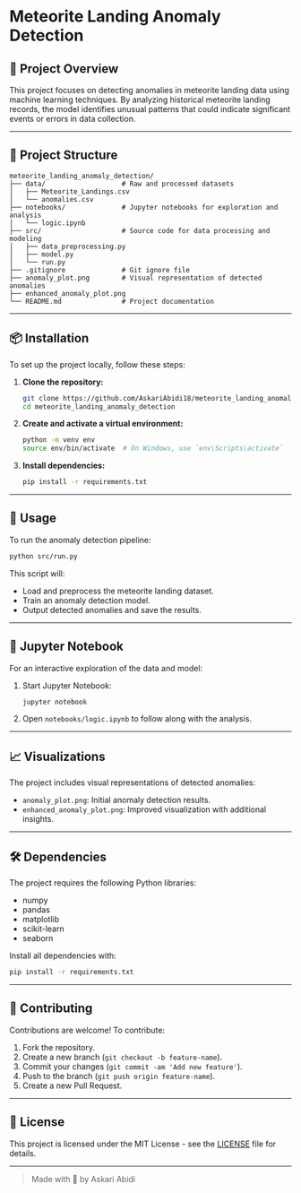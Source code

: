 
# Meteorite Landing Anomaly Detection

## 🌌 Project Overview

This project focuses on detecting anomalies in meteorite landing data using machine learning techniques. By analyzing historical meteorite landing records, the model identifies unusual patterns that could indicate significant events or errors in data collection.

---

## 📂 Project Structure

```plaintext
meteorite_landing_anomaly_detection/
├── data/                   # Raw and processed datasets
│   ├── Meteorite_Landings.csv
│   └── anomalies.csv
├── notebooks/              # Jupyter notebooks for exploration and analysis
│   └── logic.ipynb
├── src/                    # Source code for data processing and modeling
│   ├── data_preprocessing.py
│   ├── model.py
│   └── run.py
├── .gitignore              # Git ignore file
├── anomaly_plot.png        # Visual representation of detected anomalies
├── enhanced_anomaly_plot.png
└── README.md               # Project documentation
```

---

## 📦 Installation

To set up the project locally, follow these steps:

1. **Clone the repository:**

   ```bash
   git clone https://github.com/AskariAbidi18/meteorite_landing_anomaly_detection.git
   cd meteorite_landing_anomaly_detection
   ```

2. **Create and activate a virtual environment:**

   ```bash
   python -m venv env
   source env/bin/activate  # On Windows, use `env\Scripts\activate`
   ```

3. **Install dependencies:**

   ```bash
   pip install -r requirements.txt
   ```

---

## 🚀 Usage

To run the anomaly detection pipeline:

```bash
python src/run.py
```

This script will:

- Load and preprocess the meteorite landing dataset.
- Train an anomaly detection model.
- Output detected anomalies and save the results.

---

## 🧪 Jupyter Notebook

For an interactive exploration of the data and model:

1. Start Jupyter Notebook:

   ```bash
   jupyter notebook
   ```

2. Open `notebooks/logic.ipynb` to follow along with the analysis.

---

## 📈 Visualizations

The project includes visual representations of detected anomalies:

- `anomaly_plot.png`: Initial anomaly detection results.
- `enhanced_anomaly_plot.png`: Improved visualization with additional insights.

---

## 🛠️ Dependencies

The project requires the following Python libraries:

- numpy
- pandas
- matplotlib
- scikit-learn
- seaborn

Install all dependencies with:

```bash
pip install -r requirements.txt
```

---

## 🤝 Contributing

Contributions are welcome! To contribute:

1. Fork the repository.
2. Create a new branch (`git checkout -b feature-name`).
3. Commit your changes (`git commit -am 'Add new feature'`).
4. Push to the branch (`git push origin feature-name`).
5. Create a new Pull Request.

---

## 📄 License

This project is licensed under the MIT License - see the [LICENSE](LICENSE) file for details.

---

> Made with 💫 by Askari Abidi
